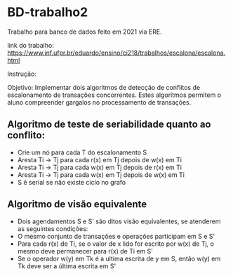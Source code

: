 # BD-trabalho2

Trabalho para banco de dados feito em 2021 via ERE.

link do trabalho: https://www.inf.ufpr.br/eduardo/ensino/ci218/trabalhos/escalona/escalona.html

Instrução:

Objetivo:
Implementar dois algoritmos de detecção de conflitos de escalonamento de transações concorrentes. Estes algoritmos permitem o aluno compreender gargalos no processamento de transações.

## Algoritmo de teste de seriabilidade quanto ao conflito:
- Crie um nó para cada T do escalonamento S
- Aresta Ti -> Tj para cada r(x) em Tj depois de w(x) em Ti
- Aresta Ti -> Tj para cada w(x) em Tj depois de r(x) em Ti
- Aresta Ti -> Tj para cada w(x) em Tj depois de w(x) em Ti
- S é serial se não existe ciclo no grafo

## Algoritmo de visão equivalente
- Dois agendamentos S e S' são ditos visão equivalentes, se atenderem as seguintes condições:
- O mesmo conjunto de transações e operações participam em S e S'
- Para cada r(x) de Ti, se o valor de x lido for escrito por w(x) de Tj, o mesmo deve permanecer para r(x) de Ti em S'
- Se o operador w(y) em Tk é a ultima escrita de y em S, então w(y) em Tk deve ser a última escrita em S'
